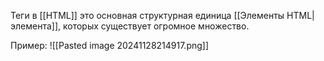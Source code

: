 Теги в [[HTML]] это основная структурная единица [[Элементы HTML|элемента]], которых существует огромное множество.

Пример:
![[Pasted image 20241128214917.png]]
